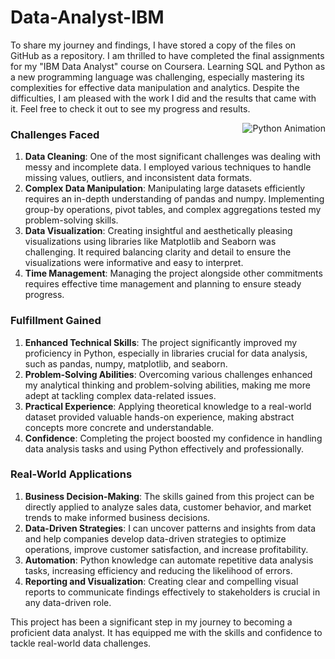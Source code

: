 # Data-Analyst-IBM
<p>To share my journey and findings, I have stored a copy of the files on GitHub as a repository. I am thrilled to have completed the final assignments for my "IBM Data Analyst" course on Coursera. Learning SQL and Python as a new programming language was challenging, especially mastering its complexities for effective data manipulation and analytics. Despite the difficulties, I am pleased with the work I did and the results that came with it. Feel free to check it out to see my progress and results.</p>
<p>
<img src="https://media1.giphy.com/media/v1.Y2lkPTc5MGI3NjExc2dwM2Z1OWk4emt1eDhwdnkwa3hmaGt5aTgyam1pY2NwZTQ1dHVkbCZlcD12MV9pbnRlcm5hbF9naWZfYnlfaWQmY3Q9Zw/KAq5w47R9rmTuvWOWa/giphy.webp" alt="Python Animation" style= width:"200px;height:"200px;" align="right"></p>

### Challenges Faced

1. **Data Cleaning**: One of the most significant challenges was dealing with messy and incomplete data. I employed various techniques to handle missing values, outliers, and inconsistent data formats.
2. **Complex Data Manipulation**: Manipulating large datasets efficiently requires an in-depth understanding of pandas and numpy. Implementing group-by operations, pivot tables, and complex aggregations tested my problem-solving skills.
3. **Data Visualization**: Creating insightful and aesthetically pleasing visualizations using libraries like Matplotlib and Seaborn was challenging. It required balancing clarity and detail to ensure the visualizations were informative and easy to interpret.
4. **Time Management**: Managing the project alongside other commitments requires effective time management and planning to ensure steady progress.

### Fulfillment Gained

1. **Enhanced Technical Skills**: The project significantly improved my proficiency in Python, especially in libraries crucial for data analysis, such as pandas, numpy, matplotlib, and seaborn.
2. **Problem-Solving Abilities**: Overcoming various challenges enhanced my analytical thinking and problem-solving abilities, making me more adept at tackling complex data-related issues.
3. **Practical Experience**: Applying theoretical knowledge to a real-world dataset provided valuable hands-on experience, making abstract concepts more concrete and understandable.
4. **Confidence**: Completing the project boosted my confidence in handling data analysis tasks and using Python effectively and professionally.

### Real-World Applications

1. **Business Decision-Making**: The skills gained from this project can be directly applied to analyze sales data, customer behavior, and market trends to make informed business decisions.
2. **Data-Driven Strategies**: I can uncover patterns and insights from data and help companies develop data-driven strategies to optimize operations, improve customer satisfaction, and increase profitability.
3. **Automation**: Python knowledge can automate repetitive data analysis tasks, increasing efficiency and reducing the likelihood of errors.
4. **Reporting and Visualization**: Creating clear and compelling visual reports to communicate findings effectively to stakeholders is crucial in any data-driven role.

This project has been a significant step in my journey to becoming a proficient data analyst. It has equipped me with the skills and confidence to tackle real-world data challenges.
